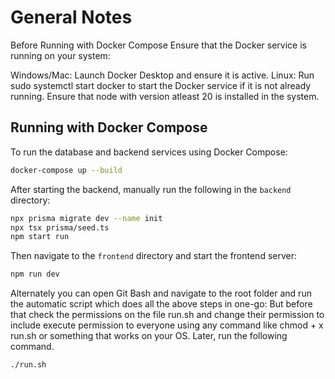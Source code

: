 
# General Notes
Before Running with Docker Compose
Ensure that the Docker service is running on your system:

Windows/Mac: Launch Docker Desktop and ensure it is active.
Linux: Run sudo systemctl start docker to start the Docker service if it is not already running.
Ensure that node with version atleast 20 is installed in the system.


## Running with Docker Compose
To run the database and backend services using Docker Compose:
```bash
docker-compose up --build
```

After starting the backend, manually run the following in the `backend` directory:
```bash
npx prisma migrate dev --name init
npx tsx prisma/seed.ts
npm start run
```

Then navigate to the `frontend` directory and start the frontend server:
```bash
npm run dev
```

Alternately you can open Git Bash and navigate to the root folder and run the automatic script which does all the above steps in one-go:
But before that check the permissions on the file run.sh and change their permission to include execute permission to everyone using any command like chmod + x run.sh or something that works on your OS.
Later, run the following command.
```bash
./run.sh
```

